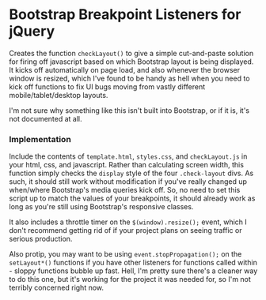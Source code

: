 # Bootstrap Breakpoint Listeners for jQuery
Creates the function `checkLayout()` to give a simple cut-and-paste solution for firing off javascript based on which Bootstrap layout is being displayed. It kicks off automatically on page load, and also whenever the browser window is resized, which I've found to be handy as hell when you need to kick off functions to fix UI bugs moving from vastly different mobile/tablet/desktop layouts.

I'm not sure why something like this isn't built into Bootstrap, or if it is, it's not documented at all.

### Implementation
Include the contents of `template.html`, `styles.css`, and `checkLayout.js` in your html, css, and javascript. Rather than calculating screen width, this function simply checks the `display` style of the four `.check-layout` divs. As such, it should still work without modification if you've really changed up when/where Bootstrap's media queries kick off. So, no need to set this script up to match the values of your breakpoints, it should already work as long as you're still using Bootstrap's responsive classes.

It also includes a throttle timer on the `$(window).resize();` event, which I don't recommend getting rid of if your project plans on seeing traffic or serious production.

Also protip, you may want to be using `event.stopPropagation();` on the `setLayout*()` functions if you have other listeners for functions called within - sloppy functions bubble up fast. Hell, I'm pretty sure there's a cleaner way to do this one, but it's working for the project it was needed for, so I'm not terribly concerned right now.
